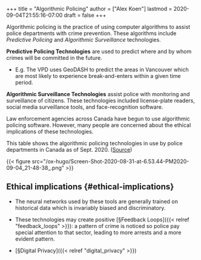 +++
title = "Algorithmic Policing"
author = ["Alex Koen"]
lastmod = 2020-09-04T21:55:16-07:00
draft = false
+++

Algorithmic policing is the practice of using computer algorithms to assist police departments with crime prevention. These algorithms include _Predictive Policing_ and _Algorithmic Surveillance_ technologies.

**Predictive Policing Technologies** are used to predict where and by whom crimes will be committed in the future.

-   E.g. The VPD uses GeoDASH to predict the areas in Vancouver which are most likely to experience break-and-enters within a given time period.

**Algorithmic Surveillance Technologies** assist police with monitoring and surveillance of citizens. These technologies included license-plate readers, social media surveillance tools, and face-recognition software.

Law enforcement agencies across Canada have begun to use algorithmic policing software. However, many people are concerned about the ethical implications of these technologies.

This table shows the algorithmic policing technologies in use by police departments in Canada as of Sept. 2020. ([Source](https://citizenlab.ca/2020/09/to-surveil-and-predict-a-human-rights-analysis-of-algorithmic-policing-in-canada/))

{{< figure src="/ox-hugo/Screen-Shot-2020-08-31-at-6.53.44-PM2020-09-04_21-48-38_.png" >}}


## Ethical implications {#ethical-implications}

-   The neural networks used by these tools are generally trained on historical data which is invariably biased and discriminatory.

-   These technologies may create positive [§Feedback Loops]({{< relref "feedback_loops" >}}): a pattern of crime is noticed so police pay special attention to that sector, leading to more arrests and a more evident pattern.

-   [§Digital Privacy]({{< relref "digital_privacy" >}})
